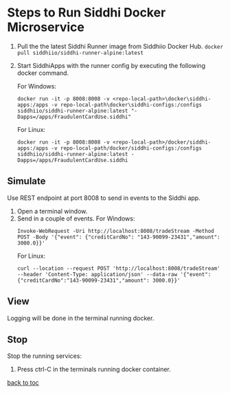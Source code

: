 # Steps to Run Siddhi Docker Microservice

1. Pull the the latest Siddhi Runner image from Siddhiio Docker Hub.
    ```docker pull siddhiio/siddhi-runner-alpine:latest```
2. Start SiddhiApps with the runner config by executing the following docker command.

    For Windows:
    
    ```docker run -it -p 8008:8008 -v <repo-local-path>\docker\siddhi-apps:/apps -v repo-local-path\docker\siddhi-configs:/configs siddhiio/siddhi-runner-alpine:latest "-Dapps=/apps/FraudulentCardUse.siddhi"```

    For Linux:
    
    ```docker run -it -p 8008:8008 -v <repo-local-path>/docker/siddhi-apps:/apps -v repo-local-path/docker/siddhi-configs:/configs siddhiio/siddhi-runner-alpine:latest -Dapps=/apps/FraudulentCardUse.siddhi```    

## Simulate

Use REST endpoint at port 8008 to send in events to the Siddhi app.
1. Open a terminal window.
2. Send in a couple of events.
    For Windows: 
    ```
    Invoke-WebRequest -Uri http://localhost:8008/tradeStream -Method POST -Body '{"event": {"creditCardNo": "143-90099-23431","amount": 3000.0}}'
    ```
    For Linux: 
    ```
    curl --location --request POST 'http://localhost:8008/tradeStream' --header 'Content-Type: application/json' --data-raw '{"event": {"creditCardNo":"143-90099-23431","amount": 3000.0}}'
    ```

## View
Logging will be done in the terminal running docker.

## Stop

Stop the running services:
1. Press ctrl-C in the terminals running docker container.

[back to toc](../README.md#table-of-content)